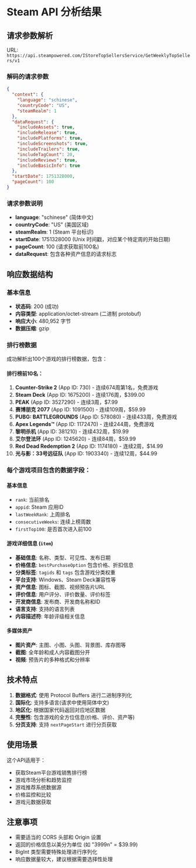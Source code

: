 # Steam API 分析结果

## 请求参数解析

URL: `https://api.steampowered.com/IStoreTopSellersService/GetWeeklyTopSellers/v1`

### 解码的请求参数
```json
{
  "context": {
    "language": "schinese",
    "countryCode": "US", 
    "steamRealm": 1
  },
  "dataRequest": {
    "includeAssets": true,
    "includeRelease": true,
    "includePlatforms": true,
    "includeScreenshots": true,
    "includeTrailers": true,
    "includeTagCount": 20,
    "includeReviews": true,
    "includeBasicInfo": true
  },
  "startDate": 1751328000,
  "pageCount": 100
}
```

### 请求参数说明
- **language**: "schinese" (简体中文)
- **countryCode**: "US" (美国区域)
- **steamRealm**: 1 (Steam 平台标识)
- **startDate**: 1751328000 (Unix 时间戳，对应某个特定周的开始日期)
- **pageCount**: 100 (请求获取前100名)
- **dataRequest**: 包含各种资产信息的请求标志

## 响应数据结构

### 基本信息
- **状态码**: 200 (成功)
- **内容类型**: application/octet-stream (二进制 protobuf)
- **响应大小**: 480,952 字节
- **数据压缩**: gzip

### 排行榜数据
成功解析出100个游戏的排行榜数据，包含：

#### 排行榜前10名：
1. **Counter-Strike 2** (App ID: 730) - 连续674周第1名，免费游戏
2. **Steam Deck** (App ID: 1675200) - 连续176周，$399.00
3. **PEAK** (App ID: 3527290) - 连续3周，$7.99
4. **赛博朋克 2077** (App ID: 1091500) - 连续109周，$59.99
5. **PUBG: BATTLEGROUNDS** (App ID: 578080) - 连续433周，免费游戏
6. **Apex Legends™** (App ID: 1172470) - 连续244周，免费游戏
7. **黎明杀机** (App ID: 381210) - 连续432周，$19.99
8. **艾尔登法环** (App ID: 1245620) - 连续84周，$59.99
9. **Red Dead Redemption 2** (App ID: 1174180) - 连续2周，$14.99
10. **光与影：33号远征队** (App ID: 1903340) - 连续12周，$44.99

### 每个游戏项目包含的数据字段：

#### 基本信息
- `rank`: 当前排名
- `appid`: Steam 应用ID
- `lastWeekRank`: 上周排名
- `consecutiveWeeks`: 连续上榜周数
- `firstTop100`: 是否首次进入前100

#### 游戏详细信息 (`item`)
- **基础信息**: 名称、类型、可见性、发布日期
- **价格信息**: `bestPurchaseOption` 包含价格、折扣信息
- **分类标签**: `tagids` 和 `tags` 包含游戏分类权重
- **平台支持**: Windows、Steam Deck兼容性等
- **资产信息**: 图标、截图、视频预告片URL
- **评价信息**: 用户评分、评价数量、评价标签
- **开发商信息**: 发布商、开发商名称和ID
- **语言支持**: 支持的语言列表
- **内容描述符**: 年龄评级相关信息

#### 多媒体资产
- **图片资产**: 主图、小图、头图、背景图、库存图等
- **截图**: 全年龄和成人内容截图分开
- **视频**: 预告片的多种格式和分辨率

## 技术特点

1. **数据格式**: 使用 Protocol Buffers 进行二进制序列化
2. **国际化**: 支持多语言(请求中使用简体中文)
3. **地区化**: 根据国家代码返回对应地区数据
4. **完整性**: 包含游戏的全方位信息(价格、评价、资产等)
5. **分页支持**: 支持 `nextPageStart` 进行分页获取

## 使用场景

这个API适用于：
- 获取Steam平台游戏销售排行榜
- 游戏市场分析和趋势监控
- 游戏推荐系统数据源
- 价格监控和比较
- 游戏元数据获取

## 注意事项

- 需要适当的 CORS 头部和 Origin 设置
- 返回的价格信息以美分为单位 (如 "3999n" = $39.99)
- BigInt 类型需要特殊处理进行序列化
- 响应数据量较大，建议根据需要选择性处理 